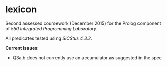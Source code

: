 # lexicon

Second assessed coursework (December 2015) for the Prolog component of _550 Integrated Programming Laboratory_.

All predicates tested using _SICStus 4.3.2_.

**Current issues**:
  - Q3a,b does not currently use an accumulator as suggested in the spec
